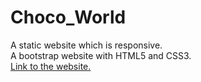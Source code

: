 # Choco_World
A static website which is responsive.<br>
A bootstrap website with HTML5 and CSS3.<br>
[Link to the website.](https://muskan02.github.io/Choco_World/)
